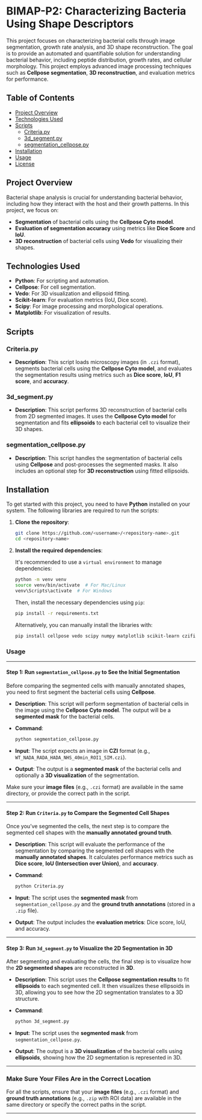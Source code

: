 # BIMAP-P2: Characterizing Bacteria Using Shape Descriptors

This project focuses on characterizing bacterial cells through image segmentation, growth rate analysis, and 3D shape reconstruction. The goal is to provide an automated and quantifiable solution for understanding bacterial behavior, including peptide distribution, growth rates, and cellular morphology. This project employs advanced image processing techniques such as **Cellpose segmentation**, **3D reconstruction**, and evaluation metrics for performance.

## Table of Contents
- [Project Overview](#project-overview)
- [Technologies Used](#technologies-used)
- [Scripts](#scripts)
  - [Criteria.py](#criteriapy)
  - [3d_segment.py](#3d_segmentpy)
  - [segmentation_cellpose.py](#segmentation_cellposepy)
- [Installation](#installation)
- [Usage](#usage)
- [License](#license)

## Project Overview
Bacterial shape analysis is crucial for understanding bacterial behavior, including how they interact with the host and their growth patterns. In this project, we focus on:
- **Segmentation** of bacterial cells using the **Cellpose Cyto model**.
- **Evaluation of segmentation accuracy** using metrics like **Dice Score** and **IoU**.
- **3D reconstruction** of bacterial cells using **Vedo** for visualizing their shapes.

## Technologies Used
- **Python**: For scripting and automation.
- **Cellpose**: For cell segmentation.
- **Vedo**: For 3D visualization and ellipsoid fitting.
- **Scikit-learn**: For evaluation metrics (IoU, Dice score).
- **Scipy**: For image processing and morphological operations.
- **Matplotlib**: For visualization of results.

## Scripts

### **Criteria.py**
- **Description**: This script loads microscopy images (in `.czi` format), segments bacterial cells using the **Cellpose Cyto model**, and evaluates the segmentation results using metrics such as **Dice score**, **IoU**, **F1 score**, and **accuracy**.
  
### **3d_segment.py**
- **Description**: This script performs 3D reconstruction of bacterial cells from 2D segmented images. It uses the **Cellpose Cyto model** for segmentation and fits **ellipsoids** to each bacterial cell to visualize their 3D shapes.

### **segmentation_cellpose.py**
- **Description**: This script handles the segmentation of bacterial cells using **Cellpose** and post-processes the segmented masks. It also includes an optional step for **3D reconstruction** using fitted ellipsoids.

## Installation

To get started with this project, you need to have **Python** installed on your system. The following libraries are required to run the scripts:

1. **Clone the repository**:

    ```bash
    git clone https://github.com/<username>/<repository-name>.git
    cd <repository-name>
    ```

2. **Install the required dependencies**:

    It's recommended to use a `virtual environment` to manage dependencies:

    ```bash
    python -m venv venv
    source venv/bin/activate  # For Mac/Linux
    venv\Scripts\activate  # For Windows
    ```

    Then, install the necessary dependencies using `pip`:

    ```bash
    pip install -r requirements.txt
    ```

    Alternatively, you can manually install the libraries with:

    ```bash
    pip install cellpose vedo scipy numpy matplotlib scikit-learn czifile
    ```

### **Usage**
--------------

#### **Step 1: Run `segmentation_cellpose.py` to See the Initial Segmentation**
Before comparing the segmented cells with manually annotated shapes, you need to first segment the bacterial cells using **Cellpose**.

- **Description**: This script will perform segmentation of bacterial cells in the image using the **Cellpose Cyto model**. The output will be a **segmented mask** for the bacterial cells.

- **Command**:
    ```bash
    python segmentation_cellpose.py
    ```

- **Input**: The script expects an image in **CZI** format (e.g., `WT_NADA_RADA_HADA_NHS_40min_ROI1_SIM.czi`).
- **Output**: The output is a **segmented mask** of the bacterial cells and optionally a **3D visualization** of the segmentation.

Make sure your **image files** (e.g., `.czi` format) are available in the same directory, or provide the correct path in the script.

---

#### **Step 2: Run `Criteria.py` to Compare the Segmented Cell Shapes**
Once you’ve segmented the cells, the next step is to compare the segmented cell shapes with the **manually annotated ground truth**.

- **Description**: This script will evaluate the performance of the segmentation by comparing the segmented cell shapes with the **manually annotated shapes**. It calculates performance metrics such as **Dice score**, **IoU (Intersection over Union)**, and **accuracy**.

- **Command**:
    ```bash
    python Criteria.py
    ```

- **Input**: The script uses the **segmented mask** from `segmentation_cellpose.py` and the **ground truth annotations** (stored in a `.zip` file).
- **Output**: The output includes the **evaluation metrics**: Dice score, IoU, and accuracy.

---

#### **Step 3: Run `3d_segment.py` to Visualize the 2D Segmentation in 3D**
After segmenting and evaluating the cells, the final step is to visualize how the **2D segmented shapes** are reconstructed in **3D**.

- **Description**: This script uses the **Cellpose segmentation results** to fit **ellipsoids** to each segmented cell. It then visualizes these ellipsoids in 3D, allowing you to see how the 2D segmentation translates to a 3D structure.

- **Command**:
    ```bash
    python 3d_segment.py
    ```

- **Input**: The script uses the **segmented mask** from `segmentation_cellpose.py`.
- **Output**: The output is a **3D visualization** of the bacterial cells using **ellipsoids**, showing how the 2D segmentation is represented in 3D.

---

### **Make Sure Your Files Are in the Correct Location**
For all the scripts, ensure that your **image files** (e.g., `.czi` format) and **ground truth annotations** (e.g., `.zip` with ROI data) are available in the same directory or specify the correct paths in the script.

---



